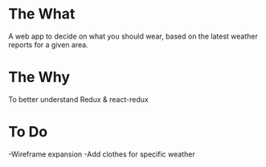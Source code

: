 # The What

A web app to decide on what you should wear, based on the latest weather
reports for a given area.

# The Why

To better understand Redux & react-redux

# To Do

-Wireframe expansion
-Add clothes for specific weather

